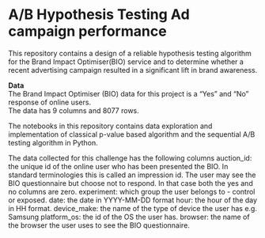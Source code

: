 # A/B Hypothesis Testing Ad campaign performance

This repository contains a design of a reliable hypothesis testing algorithm for the Brand Impact Optimiser(BIO) service and to determine whether a recent advertising campaign resulted in a significant lift in brand awareness.


**Data**<br>
     The Brand Impact Optimiser (BIO) data for this project is a “Yes” and “No” response of online users.<br>
     The data has 9 columns and 8077 rows.
     
The notebooks in this repository contains data exploration and implementation of classical p-value based algorithm and the sequential A/B testing algorithm in Python.     

The data collected for this challenge has the following columns auction_id: the unique id of the online user who has been presented the BIO. In standard terminologies this is called an impression id. The user may see the BIO questionnaire but choose not to respond. In that case both the yes and no columns are zero. experiment: which group the user belongs to - control or exposed. date: the date in YYYY-MM-DD format hour: the hour of the day in HH format. device_make: the name of the type of device the user has e.g. Samsung platform_os: the id of the OS the user has. browser: the name of the browser the user uses to see the BIO questionnaire.

